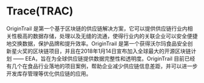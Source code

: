 # Trace(TRAC)

OriginTrail 是第一个基于区块链的供应链解决方案，它可以提供供应链行业内相关性极高的数据存储，处理以及无缝的流通，使得行业内的关联企业可以安全便捷地交换数据，保护品牌和提升效率。OriginTrail 是第一个获得沃尔玛食品安全创新星火奖的区块链项目，并且在2018年1月14日宣布加入全球最大的开源区块链计划 —— EEA，旨在为全球供应链提供数据完整性和透明度。OriginTrail 目前已经有几个在食品行业落地的项目案例，帮助企业减少供应链信息差距，并可以进一步开发库存管理等优化供应链的应用。


